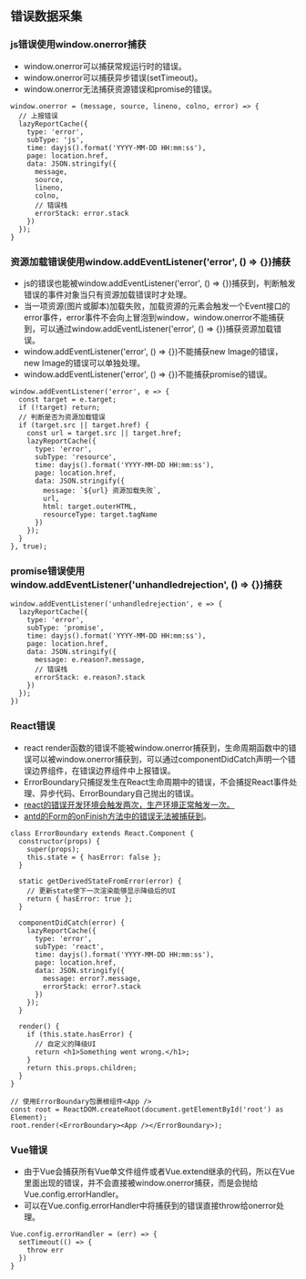 ## 错误数据采集
### js错误使用window.onerror捕获
- window.onerror可以捕获常规运行时的错误。
- window.onerror可以捕获异步错误(setTimeout)。
- window.onerror无法捕获资源错误和promise的错误。
```
window.onerror = (message, source, lineno, colno, error) => {
  // 上报错误
  lazyReportCache({
    type: 'error',
    subType: 'js',
    time: dayjs().format('YYYY-MM-DD HH:mm:ss'),
    page: location.href,
    data: JSON.stringify({
      message,
      source,
      lineno,
      colno,
      // 错误栈
      errorStack: error.stack
    })
  });
}
```
### 资源加载错误使用window.addEventListener('error', () => {})捕获
- js的错误也能被window.addEventListener('error', () => {})捕获到，判断触发错误的事件对象当只有资源加载错误时才处理。
- 当一项资源(图片或脚本)加载失败，加载资源的元素会触发一个Event接口的error事件，error事件不会向上冒泡到window，window.onerror不能捕获到，可以通过window.addEventListener('error', () => {})捕获资源加载错误。
- window.addEventListener('error', () => {})不能捕获new Image的错误，new Image的错误可以单独处理。
- window.addEventListener('error', () => {})不能捕获promise的错误。
```
window.addEventListener('error', e => {
  const target = e.target;
  if (!target) return;
  // 判断是否为资源加载错误
  if (target.src || target.href) {
    const url = target.src || target.href;
    lazyReportCache({
      type: 'error',
      subType: 'resource',
      time: dayjs().format('YYYY-MM-DD HH:mm:ss'),
      page: location.href,
      data: JSON.stringify({
        message: `${url} 资源加载失败`,
        url,
        html: target.outerHTML,
        resourceType: target.tagName
      })
    });
  }
}, true);
```
### promise错误使用window.addEventListener('unhandledrejection', () => {})捕获
```
window.addEventListener('unhandledrejection', e => {
  lazyReportCache({
    type: 'error',
    subType: 'promise',
    time: dayjs().format('YYYY-MM-DD HH:mm:ss'),
    page: location.href,
    data: JSON.stringify({
      message: e.reason?.message,
      // 错误栈
      errorStack: e.reason?.stack
    })
  });
})
```
### React错误
- react render函数的错误不能被window.onerror捕获到，生命周期函数中的错误可以被window.onerror捕获到，可以通过componentDidCatch声明一个错误边界组件，在错误边界组件中上报错误。
- ErrorBoundary只捕捉发生在React生命周期中的错误，不会捕捉React事件处理、异步代码、ErrorBoundary自己抛出的错误。
- [react的错误开发环境会触发两次，生产环境正常触发一次。](https://github.com/facebook/react/issues/11499)
- [antd的Form的onFinish方法中的错误无法被捕获到](https://github.com/ant-design/ant-design/issues/33876)。
```
class ErrorBoundary extends React.Component {
  constructor(props) {
    super(props);
    this.state = { hasError: false };
  }

  static getDerivedStateFromError(error) {
    // 更新state使下一次渲染能够显示降级后的UI
    return { hasError: true };
  }

  componentDidCatch(error) {
    lazyReportCache({
      type: 'error',
      subType: 'react',
      time: dayjs().format('YYYY-MM-DD HH:mm:ss'),
      page: location.href,
      data: JSON.stringify({
        message: error?.message,
        errorStack: error?.stack
      })
    });
  }

  render() {
    if (this.state.hasError) {
      // 自定义的降级UI
      return <h1>Something went wrong.</h1>;
    }
    return this.props.children; 
  }
}

// 使用ErrorBoundary包裹根组件<App />
const root = ReactDOM.createRoot(document.getElementById('root') as Element);
root.render(<ErrorBoundary><App /></ErrorBoundary>);
```
### Vue错误
- 由于Vue会捕获所有Vue单文件组件或者Vue.extend继承的代码，所以在Vue里面出现的错误，并不会直接被window.onerror捕获，而是会抛给Vue.config.errorHandler。
- 可以在Vue.config.errorHandler中将捕获到的错误直接throw给onerror处理。
```
Vue.config.errorHandler = (err) => {
  setTimeout(() => {
    throw err
  })
}
```
